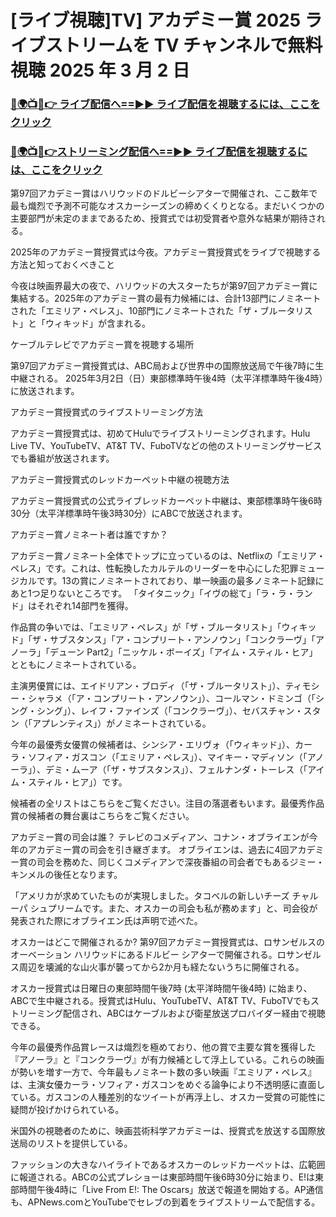 # [ライブ視聴]TV] アカデミー賞 2025 ライブストリームを TV チャンネルで無料視聴 2025 年 3 月 2 日

<h3><a href="https://tinyurl.com/yyhvh6eh">🔴🌍📺📱👉 ライブ配信へ==►► ライブ配信を視聴するには、ここをクリック</a></h3>

<h3><a href="https://tinyurl.com/yyhvh6eh">🔴🌍📺📱👉ストリーミング配信へ==►► ライブ配信を視聴するには、ここをクリック</a></h3>

第97回アカデミー賞はハリウッドのドルビーシアターで開催され、ここ数年で最も熾烈で予測不可能なオスカーシーズンの締めくくりとなる。まだいくつかの主要部門が未定のままであるため、授賞式では初受賞者や意外な結果が期待される。

2025年のアカデミー賞授賞式は今夜。アカデミー賞授賞式をライブで視聴する方法と知っておくべきこと

今夜は映画界最大の夜で、ハリウッドの大スターたちが第97回アカデミー賞に集結する。2025年のアカデミー賞の最有力候補には、合計13部門にノミネートされた「エミリア・ペレス」、10部門にノミネートされた「ザ・ブルータリスト」と「ウィキッド」が含まれる。

ケーブルテレビでアカデミー賞を視聴する場所

第97回アカデミー賞授賞式は、ABC局および世界中の国際放送局で午後7時に生中継される。 2025年3月2日（日）東部標準時午後4時（太平洋標準時午後4時）に放送されます。

アカデミー賞授賞式のライブストリーミング方法

アカデミー賞授賞式は、初めてHuluでライブストリーミングされます。Hulu Live TV、YouTubeTV、AT&T TV、FuboTVなどの他のストリーミングサービスでも番組が放送されます。

アカデミー賞授賞式のレッドカーペット中継の視聴方法

アカデミー賞授賞式の公式ライブレッドカーペット中継は、東部標準時午後6時30分（太平洋標準時午後3時30分）にABCで放送されます。

アカデミー賞ノミネート者は誰ですか？

アカデミー賞ノミネート全体でトップに立っているのは、Netflixの「エミリア・ペレス」です。これは、性転換したカルテルのリーダーを中心にした犯罪ミュージカルです。13の賞にノミネートされており、単一映画の最多ノミネート記録にあと1つ足りないところです。 「タイタニック」「イヴの総て」「ラ・ラ・ランド」はそれぞれ14部門を獲得。

作品賞の争いでは、「エミリア・ペレス」が「ザ・ブルータリスト」「ウィキッド」「ザ・サブスタンス」「ア・コンプリート・アンノウン」「コンクラーヴ」「アノーラ」「デューン Part2」「ニッケル・ボーイズ」「アイム・スティル・ヒア」とともにノミネートされている。

主演男優賞には、エイドリアン・ブロディ（「ザ・ブルータリスト」）、ティモシー・シャラメ（「ア・コンプリート・アンノウン」）、コールマン・ドミンゴ（「シング・シング」）、レイフ・ファインズ（「コンクラーヴ」）、セバスチャン・スタン（「アプレンティス」）がノミネートされている。

今年の最優秀女優賞の候補者は、シンシア・エリヴォ（「ウィキッド」）、カーラ・ソフィア・ガスコン（「エミリア・ペレス」）、マイキー・マディソン（「アノーラ」）、デミ・ムーア（「ザ・サブスタンス」）、フェルナンダ・トーレス（「アイム・スティル・ヒア」）です。

候補者の全リストはこちらをご覧ください。注目の落選者もいます。最優秀作品賞の候補者の舞台裏はこちらをご覧ください。

アカデミー賞の司会は誰？
テレビのコメディアン、コナン・オブライエンが今年のアカデミー賞の司会を引き継ぎます。
オブライエンは、過去に4回アカデミー賞の司会を務めた、同じくコメディアンで深夜番組の司会者でもあるジミー・キンメルの後任となります。

「アメリカが求めていたものが実現しました。タコベルの新しいチーズ チャルーパ シュプリームです。また、オスカーの司会も私が務めます」と、司会役が発表された際にオブライエン氏は声明で述べた。

オスカーはどこで開催されるか?
第97回アカデミー賞授賞式は、ロサンゼルスのオーベーション ハリウッドにあるドルビー シアターで開催される。ロサンゼルス周辺を壊滅的な山火事が襲ってから2か月も経たないうちに開催される。

オスカー授賞式は日曜日の東部時間午後7時 (太平洋時間午後4時) に始まり、ABCで生中継される。授賞式はHulu、YouTubeTV、AT&T TV、FuboTVでもストリーミング配信され、ABCはケーブルおよび衛星放送プロバイダー経由で視聴できる。

今年の最優秀作品賞レースは熾烈を極めており、他の賞で主要な賞を獲得した『アノーラ』と『コンクラーヴ』が有力候補として浮上している。これらの映画が勢いを増す一方で、今年最もノミネート数の多い映画『エミリア・ペレス』は、主演女優カーラ・ソフィア・ガスコンをめぐる論争により不透明感に直面している。ガスコンの人種差別的なツイートが再浮上し、オスカー受賞の可能性に疑問が投げかけられている。

米国外の視聴者のために、映画芸術科学アカデミーは、授賞式を放送する国際放送局のリストを提供している。

ファッションの大きなハイライトであるオスカーのレッドカーペットは、広範囲に報道される。ABCの公式プレショーは東部時間午後6時30分に始まり、E!は東部時間午後4時に「Live From E!: The Oscars」放送で報道を開始する。AP通信も、APNews.comとYouTubeでセレブの到着をライブストリームで配信する。
